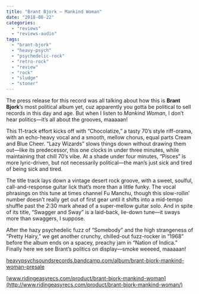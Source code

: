 ```yaml
---
title: "Brant Bjork – Mankind Woman"
date: "2018-08-22"
categories: 
  - "reviews"
  - "reviews-audio"
tags: 
  - "brant-bjork"
  - "heavy-psych"
  - "psychedelic-rock"
  - "retro-rock"
  - "review"
  - "rock"
  - "sludge"
  - "stoner"
---
```


The press release for this record was all talking about how this is **Brant Bjork**’s most political album yet, cuz apparently you gotta be political to sell records in this day and age. But when I listen to _Mankind Woman_, I don’t hear politics—it’s all about the grooves, maaaaan!

This 11-track effort kicks off with “Chocolatize,” a tasty 70’s style riff-orama, with an echo-heavy vocal and a smooth, mellow chorus, equal parts Cream and Blue Cheer. “Lazy Wizards” slows things down without drawing them out—like its predecessor, this one clocks in under three minutes, while maintaining that chill 70’s vibe. At a shade under four minutes, “Pisces” is more lyric-driven, but not necessarily political—the man’s just sick and tired of being sick and tired.

The title track lays down a vintage desert rock groove, with a sweet, soulful, call-and-response guitar lick that’s more than a little funky. The vocal phrasings on this tune at times channel Fu Manchu, though this slow-rollin’ number doesn’t really get out of first gear until it shifts into a mid-tempo shuffle past the 2:30 mark ahead of a super-mellow guitar solo. And in spite of its title, “Swagger and Sway” is a laid-back, lie-down tune—it sways more than swaggers, I suppose.

After the hazy psychedelic fuzz of “Somebody” and the high strangeness of “Pretty Hairy,” we get another crunchy, chilled-out fuzz-rocker in “1968” before the album ends on a spacey, preachy jam in “Nation of Indica.” Finally here we see Brant’s politics on display—smoke weeeed, maaaaan!

[heavypsychsoundsrecords.bandcamp.com/album/brant-bjork-mankind-woman-presale](https://heavypsychsoundsrecords.bandcamp.com/album/brant-bjork-mankind-woman-presale)

[www.ridingeasyrecs.com/product/brant-bjork-mankind-woman](http://www.ridingeasyrecs.com/product/brant-bjork-mankind-woman/)
